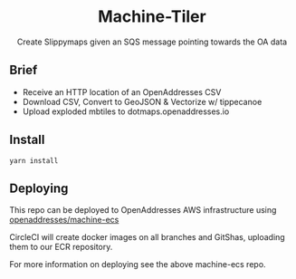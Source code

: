 <h1 align='center'>Machine-Tiler</h1>

<p align='center'>Create Slippymaps given an SQS message pointing towards the OA data</p>

## Brief

- Receive an HTTP location of an OpenAddresses CSV
- Download CSV, Convert to GeoJSON & Vectorize w/ tippecanoe
- Upload exploded mbtiles to dotmaps.openaddresses.io

## Install

```
yarn install
```

## Deploying

This repo can be deployed to OpenAddresses AWS infrastructure using [openaddresses/machine-ecs](https://github.com/openaddresses/machine-ecs)

CircleCI will create docker images on all branches and GitShas, uploading them to our ECR repository.

For more information on deploying see the above machine-ecs repo.
